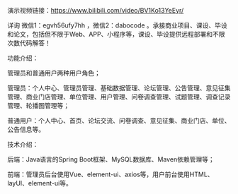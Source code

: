 演示视频链接：https://www.bilibili.com/video/BV1Ko13YeEyr/

详询 微信1：egvh56ufy7hh ，微信2：dabocode 。承接商业项目、课设、毕设和论文，包括但不限于Web、APP、小程序等，课设、毕设提供远程部署和不限次数代码解答！

功能介绍：

管理员和普通用户两种用户角色；

管理员：个人中心、管理员管理、基础数据管理、论坛管理、公告管理、意见征集管理、商业门店管理、单位管理、用户管理、问卷调查管理、试题管理、调查记录管理、轮播图管理等；

普通用户：个人中心、首页、论坛交流、问卷调查、意见征集、商业门店、单位、公告信息等。

技术介绍：

后端：Java语言的Spring Boot框架、MySQL数据库、Maven依赖管理等；

前端：管理员后台使用Vue、element-ui、axios等，用户前台使用HTML、layUI、element-ui等。
